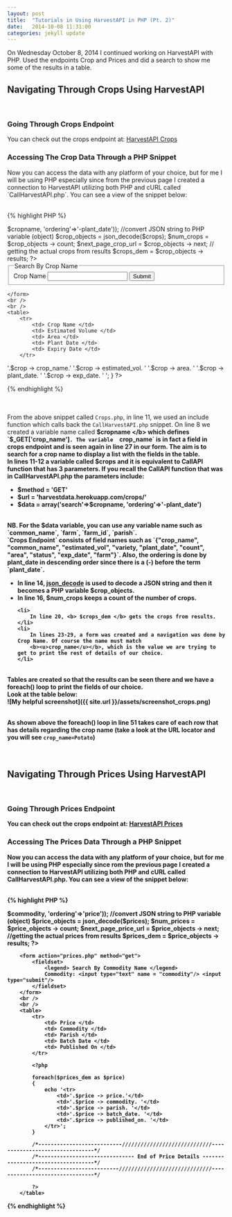 ```yaml
---
layout: post
title:  "Tutorials in Using HarvestAPI in PHP (Pt. 2)"
date:   2014-10-08 11:31:00
categories: jekyll update
---
```


On Wednesday October 8, 2014 I continued working on HarvestAPI with PHP. Used the endpoints Crop and Prices 
and did a search to show me some of the results in a table. <br/>

<h2> <b> Navigating Through Crops Using HarvestAPI </b> </h2> 
<br/>

<h3> <b> Going Through Crops Endpoint </b> </h3>
You can check out the crops endpoint at: <a href="http://harvestdata.herokuapp.com/crops/"> HarvestAPI Crops </a> <br/>

<h3> <b> Accessing The Crop Data Through a PHP Snippet </b> </h3> 
Now you can access the data with any platform of your choice, but for me I will be using PHP especially since
from the previous page I created a connection to HarvestAPI utilizing both PHP and cURL called `CallHarvestAPI.php`. 
You can see a view of the snippet below: 
<br/><br/>

{% highlight PHP %}
<?php
	include("CallHarvestAPI.php");

	/*---------------------------------------------------------------------------------------*/
	/*---------------------------------- Crop Details ---------------------------------------*/
	/*---------------------------------------------------------------------------------------*/
		
	$cropname = $_GET['crop_name'];

	// call crops resource to return string
	$crops = CallAPI('GET', 'harvestdata.herokuapp.com/crops/',
				array('search'=>$cropname, 'ordering'=>'-plant_date'));

	//convert JSON string to PHP variable (object)
	$crop_objects = json_decode($crops);
		
	$num_crops = $crop_objects -> count;
	$next_page_crop_url  = $crop_objects -> next;
		
	// getting the actual crops from results
	$crops_dem = $crop_objects -> results;
?>
	
<form action="crops.php" method="get">
	<fieldset>
		<legend> Search By Crop Name </legend>
		Crop Name <input type="text" name = "crop_name"/> <input type="submit"/>			
	</fieldset>
	
	</form>		
	<br />
	<br />
	<table>
		<tr>
			<td> Crop Name </td>
			<td> Estimated Volume </td>	
			<td> Area </td>
			<td> Plant Date </td>
			<td> Expiry Date </td>
		</tr>
			
<?php 
			
foreach($crops_dem as $crop)
{
	echo '<tr>
			<td>'.$crop -> crop_name.'</td>
			<td>'.$crop -> estimated_vol. '</td>
			<td>'.$crop -> area. '</td>
			<td>'.$crop -> plant_date. '</td>
			<td>'.$crop -> exp_date. '</td>
			</tr>';			
}				
?>
{% endhighlight %}

<br/><br/>
From the above snippet called `Crops.php`, in line 11, we used an include function which calls back the `CallHarvestAPI.php` 
snippet. On line 8 we created a variable name  called <b> $cropname </b> which defines `$_GET['crop_name']`. The variable 
`crop_name` is in fact a field in crops endpoint and is seen again in line 27 in our form. The aim is to search for a crop name 
to display a list with the fields in the table. <br/>
In lines 11-12 a variable called $crops and it is equivalent to CallAPI function that has 3 parameters. 
If you recall the CallAPI function that was in CallHarvestAPI.php the parameters include:
<ul>
	<li> $method = 'GET' </li>
	<li> $url = 'harvestdata.herokuapp.com/crops/'</li>
	<li> $data = array('search'=>$cropname, 'ordering'=>'-plant_date') </li>
</ul>
<br/>
NB. For the <b> $data </b> variable, you can use any variable name such as `common_name`, `farm`, `farm_id`, `parish`.	<br/>
`Crops Endpoint` consists of field names such as `{"crop_name", "common_name", "estimated_vol", "variety, "plant_date", "count",
"area", "status", "exp_date", "farm"}`. Also, the ordering is done by plant_date in descending order since there is a (-) before 
the term `plant_date`.

<ul>
	<li>
		In line 14, <b> <u>json_decode</u> </b> is used to decode a JSON string and then it becomes a PHP variable 
		<b> $crop_objects. </b>
	</li>
	<li>
		In line 16, <b> $num_crops </b> keeps a count of the number of crops.				  	
	</li>
				  	
	<li>
		In line 20, <b> $crops_dem </b> gets the crops from results.				  	
	</li>
	<li>
		In lines 23-29, a form was created and a navigation was done by Crop Name. Of course the name must match 
		<b><u>crop_name</u></b>, which is the value we are trying to get to print the rest of details of our choice.
	</li>
</ul>
<br/>
Tables are created so that the results can be seen there and we have a foreach() loop to print the fields of our choice. <br/>
Look at the table below: <br/>
![My helpful screenshot]({{ site.url }}/assets/screenshot_crops.png)
<br /> <br />
						
As shown above the foreach() loop in line 51 takes care of each row that has details regarding the crop name 
(take a look at the URL locator and you will see `crop_name=Potato`)
<br/><br/><br/>

<h2> <b> Navigating Through Prices Using HarvestAPI </b> </h2> 
<br/>

<h3> <b> Going Through Prices Endpoint </b> </h3>
You can check out the crops endpoint at: <a href="http://harvestdata.herokuapp.com/prices/"> HarvestAPI Prices </a> <br/>

<h3> <b> Accessing The Prices Data Through a PHP Snippet </b> </h3>
Now you can access the data with any platform of your choice, but for me I will be using PHP especially since
rom the previous page I created a connection to HarvestAPI utilizing both PHP and cURL called CallHarvestAPI.php. 
You can see a view of the snippet below: 
<br/><br/>

{% highlight PHP %}

<?php
		include("CallHarvestAPI.php");

		/*---------------------------------------------------------------------------------------*/
		/*-------------------------------- Livestock Details ------------------------------------*/
		/*---------------------------------------------------------------------------------------*/
		
		$commodity = $_GET['commodity'];

		// call price resource to return string
		$prices = CallAPI('GET', 'harvestdata.herokuapp.com/prices/',
					array('search'=> $commodity, 'ordering'=>'price'));
					
		//convert JSON string to PHP variable (object)
		$price_objects = json_decode($prices);
			
		$num_prices = $price_objects -> count;
		$next_page_price_url = $price_objects -> next;
			
		//getting the actual prices from results
		$prices_dem = $price_objects -> results;
		
	?>
	
		<form action="prices.php" method="get">
			<fieldset>
				<legend> Search By Commodity Name </legend>
				Commodity: <input type="text" name = "commodity"/> <input type="submit"/>		
			</fieldset>
		</form>
		<br />
		<br />
		<table>
			<tr>
				<td> Price </td>
				<td> Commodity </td>	
				<td> Parish </td>
				<td> Batch Date </td>
				<td> Published On </td>
			</tr>
			
			<?php 
			
			foreach($prices_dem as $price)
			{	
				echo '<tr>
					<td>'.$price -> price.'</td>
					<td>'.$price -> commodity. '</td>
					<td>'.$price -> parish. '</td>
					<td>'.$price -> batch_date. '</td>
					<td>'.$price -> published_on. '</td>
				</tr>';
			}
			
			/*---------------------------/////////////////////////////--------------------------------*/
			/*------------------------------- End of Price Details -----------------------------------*/
			/*--------------------------//////////////////////////////--------------------------------*/			
			
			?>
		</table>

{% endhighlight %}